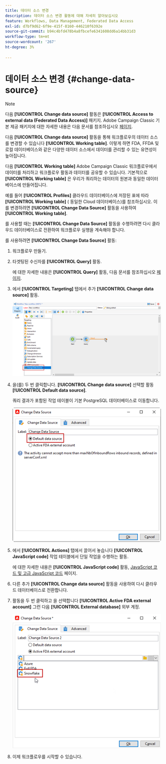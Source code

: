 ```yaml
---
title: 데이터 소스 변경
description: 데이터 소스 변경 활동에 대해 자세히 알아보십시오
feature: Workflows, Data Management, Federated Data Access
exl-id: d7bf9d62-6f9e-415f-8160-446210f6392e
source-git-commit: b94c4bfd478b4a8fbcefe6341608dd6a14bb31d3
workflow-type: tm+mt
source-wordcount: '267'
ht-degree: 3%

---
```


# 데이터 소스 변경 {#change-data-source}

>[!NOTE]
>
> 다음 **[!UICONTROL Change data source]** 활동은 **[!UICONTROL Access to external data (Federated Data Access)]** 패키지. Adobe Campaign Classic 기본 제공 패키지에 대한 자세한 내용은 다음 문서를 참조하십시오 [페이지](../../installation/using/installing-campaign-standard-packages.md).

다음 **[!UICONTROL Change data source]** 활동을 통해 워크플로우의 데이터 소스를 변경할 수 있습니다 **[!UICONTROL Working table]**. 이렇게 하면 FDA, FFDA 및 로컬 데이터베이스와 같은 다양한 데이터 소스에서 데이터를 관리할 수 있는 유연성이 높아집니다.

다음 **[!UICONTROL Working table]** Adobe Campaign Classic 워크플로우에서 데이터를 처리하고 워크플로우 활동과 데이터를 공유할 수 있습니다.
기본적으로 **[!UICONTROL Working table]** 은 우리가 쿼리하는 데이터의 원본과 동일한 데이터베이스에 만들어집니다.

예를 들어 **[!UICONTROL Profiles]** 클라우드 데이터베이스에 저장된 표에 따라 **[!UICONTROL Working table]** ( 동일한 Cloud 데이터베이스)를 참조하십시오.
이를 변경하려면 **[!UICONTROL Change Data Source]** 활동을 사용하여 **[!UICONTROL Working table]**.

를 사용할 때는 **[!UICONTROL Change Data Source]** 활동을 수행하려면 다시 클라우드 데이터베이스로 전환하여 워크플로우 실행을 계속해야 합니다.

를 사용하려면 **[!UICONTROL Change Data Source]** 활동:

1. 워크플로우 만들기.

1. 타겟팅된 수신자를 **[!UICONTROL Query]** 활동.

   에 대한 자세한 내용은 **[!UICONTROL Query]** 활동, 다음 문서를 참조하십시오 [페이지](../../workflow/using/query.md#creating-a-query).

1. 에서 **[!UICONTROL Targeting]** 탭에서 추가 **[!UICONTROL Change data source]** 활동.

   ![](assets/change-data-source.png)

1. 을(를) 두 번 클릭합니다. **[!UICONTROL Change data source]** 선택할 활동 **[!UICONTROL Default data source]**.

   쿼리 결과가 포함된 작업 테이블이 기본 PostgreSQL 데이터베이스로 이동합니다.

   ![](assets/change-data-source_2.png)

1. 에서 **[!UICONTROL Actions]** 탭에서 끌어서 놓습니다 **[!UICONTROL JavaScript code]** 작업 테이블에서 단일 작업을 수행하는 활동.

   에 대한 자세한 내용은 **[!UICONTROL JavaScript code]** 활동, [JavaScript 코드 및 고급 JavaScript 코드](../../workflow/using/sql-code-and-javascript-code.md#javascript-code) 페이지.

1. 다른 추가 **[!UICONTROL Change data source]** 활동을 사용하여 다시 클라우드 데이터베이스로 전환합니다.

1. 활동을 두 번 클릭하고 을 선택합니다 **[!UICONTROL Active FDA external account]** 그런 다음 **[!UICONTROL External database]** 외부 계정.

   ![](assets/change-data-source_3.png)

1. 이제 워크플로우를 시작할 수 있습니다.
